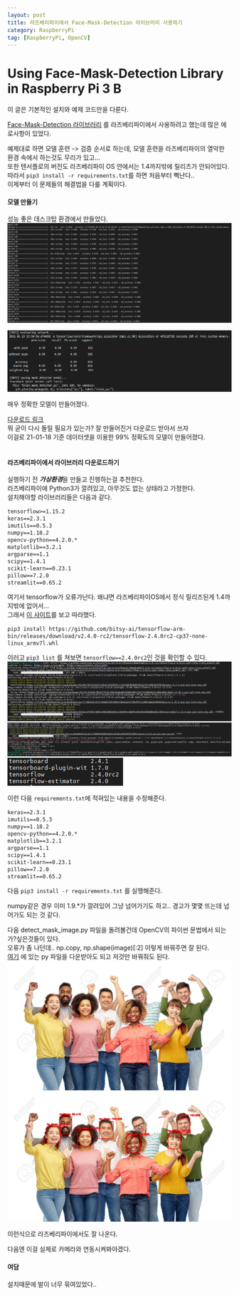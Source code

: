 ```yaml
---
layout: post
title: 라즈베리파이에서 Face-Mask-Detection 라이브러리 사용하기
category: RaspberryPi
tag: [RaspberryPi, OpenCV]
---
```

 
# Using Face-Mask-Detection Library in Raspberry Pi 3 B

이 글은 기본적인 설치와 예제 코드만을 다룬다.

[Face-Mask-Detection 라이브러리](https://github.com/chandrikadeb7/Face-Mask-Detection) 를 라즈베리파이에서 사용하려고 했는데 많은 에로사항이 있었다.

예제대로 하면 모델 훈련 -> 검증 순서로 하는데, 모델 훈련을 라즈베리파이의 열악한 환경 속에서 하는것도 무리가 있고...  
또한 텐서플로의 버전도 라즈베리파이 OS 안에서는 1.4까지밖에 릴리즈가 안되어있다. 따라서 `pip3 install -r requirements.txt`를 하면 처음부터 뻑난다..  
이제부터 이 문제들의 해결법을 다룰 계획이다.  

#### 모델 만들기
성능 좋은 데스크탑 환경에서 만들었다.
![train](https://github.com/jo631/jo631.github.io/blob/main/postimg/210118TiL/trainModel.png?raw=true)

 
![avg](https://github.com/jo631/jo631.github.io/blob/main/postimg/210118TiL/avg1.png?raw=true)

매우 정확한 모델이 만들어졌다.

[다운로드 링크](https://github.com/jo631/frames-client/raw/main/mask_detector.model)  
뭐 굳이 다시 돌릴 필요가 있는가? 잘 만들어진거 다운로드 받아서 쓰자  
이걸로 21-01-18 기준 데이터셋을 이용한 99% 정확도의 모델이 만들어졌다.  
<br>

#### 라즈베리파이에서 라이브러리 다운로드하기

실행하기 전 ***가상환경***을 만들고 진행하는걸 추천한다.  
라즈베리파이에 Python3가 깔려있고, 아무것도 없는 상태라고 가정한다.  
설치해야할 라이브러리들은 다음과 같다.   
```
tensorflow>=1.15.2
keras==2.3.1
imutils==0.5.3
numpy==1.18.2
opencv-python==4.2.0.*
matplotlib==3.2.1
argparse==1.1
scipy==1.4.1
scikit-learn==0.23.1
pillow==7.2.0
streamlit==0.65.2
```

여기서 tensorflow가 오류가난다. 왜냐면 라즈베리파이OS에서 정식 릴리즈된게 1.4까지밖에 없어서...  
그래서 [이 사이트](https://towardsdatascience.com/3-ways-to-install-tensorflow-2-on-raspberry-pi-fe1fa2da9104)를 보고 따라했다.  

```
pip3 install https://github.com/bitsy-ai/tensorflow-arm-bin/releases/download/v2.4.0-rc2/tensorflow-2.4.0rc2-cp37-none-linux_armv7l.whl
```

이러고 `pip3 list` 를 쳐보면 `tensorflow==2.4.0rc2`인 것을 확인할 수 있다. 
![1](https://github.com/jo631/jo631.github.io/blob/main/postimg/210118TiL/111.png?raw=true)
![2](https://github.com/jo631/jo631.github.io/blob/main/postimg/210118TiL/222.png?raw=true)
![3](https://github.com/jo631/jo631.github.io/blob/main/postimg/210118TiL/333.png?raw=true)

이런 다음 `requirements.txt`에 적혀있는 내용을 수정해준다.
```
keras==2.3.1
imutils==0.5.3
numpy==1.18.2
opencv-python==4.2.0.*
matplotlib==3.2.1
argparse==1.1
scipy==1.4.1
scikit-learn==0.23.1
pillow==7.2.0
streamlit==0.65.2
```

다음 `pip3 install -r requirements.txt` 를 실행해준다.

numpy같은 경우 이미 1.9.*가 깔려있어 그냥 넘어가기도 하고.. 경고가 몇몇 뜨는데 넘어가도 되는 것 같다.  

다음 detect_mask_image.py 파일을 돌려볼건데 OpenCV의 파이썬 문법에서 되는가?싶은것들이 있다.  
오류가 좀 나던데..  np.copy, np.shape(image)[:2] 이렇게 바꿔주면 잘 된다.  
[여기](https://github.com/jo631/frames-client/blob/main/detect_mask_image.py) 에 있는 py 파일을 다운받아도 되고 저것만 바꿔줘도 된다.  
![in](https://github.com/jo631/jo631.github.io/blob/main/postimg/210118TiL/in.jpg?raw=true)
![out](https://github.com/jo631/jo631.github.io/blob/main/postimg/210118TiL/out.jpg?raw=true)

이런식으로 라즈베리파이에서도 잘 나온다.

다음엔 이걸 실제로 카메라와 연동시켜봐야겠다.

#### 여담

설치때문에 발이 너무 묶여있었다.. 